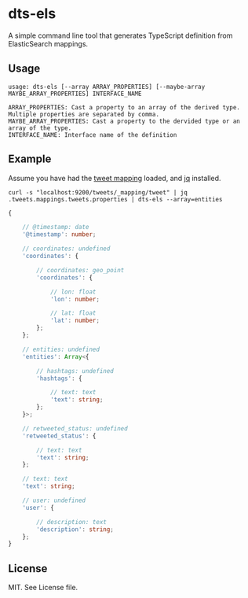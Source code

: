 # dts-els
A simple command line tool that generates TypeScript definition from ElasticSearch mappings.

## Usage
```
usage: dts-els [--array ARRAY_PROPERTIES] [--maybe-array MAYBE_ARRAY_PROPERTIES] INTERFACE_NAME

ARRAY_PROPERTIES: Cast a property to an array of the derived type. Multiple properties are separated by comma.
MAYBE_ARRAY_PROPERTIES: Cast a property to the dervided type or an array of the type.
INTERFACE_NAME: Interface name of the definition
```

## Example
Assume you have had the [tweet mapping](https://github.com/elastic/examples/blob/master/Common%20Data%20Formats/twitter/twitter_template.json) loaded, and [jq](https://stedolan.github.io/jq/) installed.
```shell
curl -s "localhost:9200/tweets/_mapping/tweet" | jq .tweets.mappings.tweets.properties | dts-els --array=entities
```

```typescript
{

    // @timestamp: date
    '@timestamp': number;

    // coordinates: undefined
    'coordinates': {

        // coordinates: geo_point
        'coordinates': {

            // lon: float
            'lon': number;

            // lat: float
            'lat': number;
        };
    };

    // entities: undefined
    'entities': Array<{

        // hashtags: undefined
        'hashtags': {

            // text: text
            'text': string;
        };
    }>;

    // retweeted_status: undefined
    'retweeted_status': {

        // text: text
        'text': string;
    };

    // text: text
    'text': string;

    // user: undefined
    'user': {

        // description: text
        'description': string;
    };
}
```

## License
MIT. See License file.
